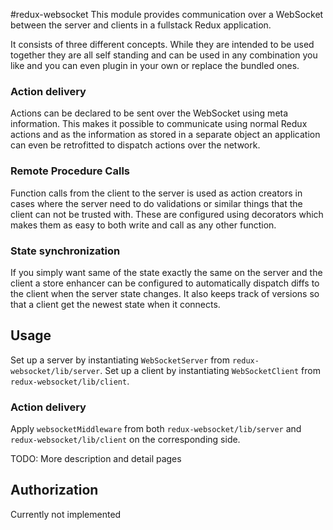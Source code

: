 #redux-websocket
This module provides communication over a WebSocket between the server and clients in a
fullstack Redux application.

It consists of three different concepts. While they are intended to be used together they
are all self standing and can be used in any combination you like and you can even plugin
in your own or replace the bundled ones.

### Action delivery
Actions can be declared to be sent over the WebSocket using meta information.
This makes it possible to communicate using normal Redux actions and as the information
as stored in a separate object an application can even be retrofitted to dispatch actions
over the network.

### Remote Procedure Calls
Function calls from the client to the server is used as action creators in cases where the
server need to do validations or similar things that the client can not be trusted with.
These are configured using decorators which makes them as easy to both write and call as
any other function.

### State synchronization
If you simply want same of the state exactly the same on the server and the client a store
enhancer can be configured to automatically dispatch diffs to the client when the server state
changes. It also keeps track of versions so that a client get the newest state when it connects.

## Usage
Set up a server by instantiating `WebSocketServer` from `redux-websocket/lib/server`.
Set up a client by instantiating `WebSocketClient` from `redux-websocket/lib/client`.

### Action delivery
Apply `websocketMiddleware` from both `redux-websocket/lib/server` and
`redux-websocket/lib/client` on the corresponding side.

TODO: More description and detail pages

## Authorization
Currently not implemented
